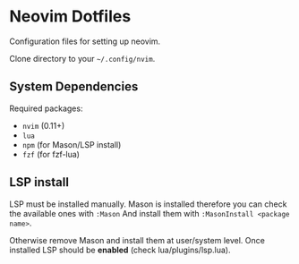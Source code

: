 # Neovim Dotfiles
Configuration files for setting up neovim.

Clone directory to your `~/.config/nvim`.

## System Dependencies
Required packages:
- `nvim` (0.11+)
- `lua`
- `npm` (for Mason/LSP install)
- `fzf` (for fzf-lua)

## LSP install
LSP must be installed manually. Mason is installed therefore you can check the available ones with ` :Mason `
And install them with ` :MasonInstall <package name> `.

Otherwise remove Mason and install them at user/system level. Once installed LSP should be **enabled** (check lua/plugins/lsp.lua).
